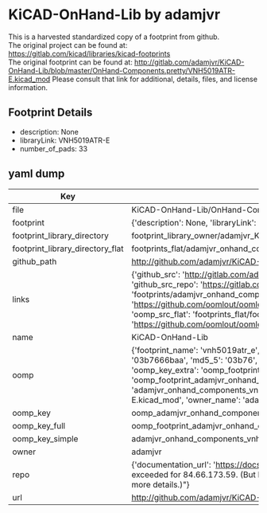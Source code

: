 # KiCAD-OnHand-Lib by adamjvr  
This is a harvested standardized copy of a footprint from github.  
The original project can be found at:  
https://gitlab.com/kicad/libraries/kicad-footprints  
The original footprint can be found at:
http://gitlab.com/adamjvr/KiCAD-OnHand-Lib/blob/master/OnHand-Components.pretty/VNH5019ATR-E.kicad_mod
Please consult that link for additional, details, files, and license information.  
## Footprint Details
* description: None  
* libraryLink: VNH5019ATR-E  
* number_of_pads: 33  
## yaml dump  
| Key | Value |  
| --- | --- |  
| file | KiCAD-OnHand-Lib/OnHand-Components.pretty/VNH5019ATR-E.kicad_mod |  
| footprint | {'description': None, 'libraryLink': 'VNH5019ATR-E', 'number_of_pads': 33} |  
| footprint_library_directory | footprint_library_owner/adamjvr_KiCAD-OnHand-Lib |  
| footprint_library_directory_flat | footprints_flat/adamjvr_onhand_components_vnh5019atr_e/working |  
| github_path | http://github.com/adamjvr/KiCAD-OnHand-Lib/blob/master/OnHand-Components.pretty/VNH5019ATR-E.kicad_mod |  
| links | {'github_src': 'http://gitlab.com/adamjvr/KiCAD-OnHand-Lib/blob/master/OnHand-Components.pretty/VNH5019ATR-E.kicad_mod', 'github_src_repo': 'https://gitlab.com/kicad/libraries/kicad-footprints', 'oomp_bot': 'footprints/adamjvr_onhand_components_vnh5019atr_e/working', 'oomp_bot_github': 'https://github.com/oomlout/oomlout_oomp_footprint_bot/tree/main/footprints/adamjvr_onhand_components_vnh5019atr_e/working', 'oomp_src_flat': 'footprints_flat/footprints_flat/adamjvr_onhand_components_vnh5019atr_e/working', 'oomp_src_flat_github': 'https://github.com/oomlout/oomlout_oomp_footprint_src/tree/main/footprints_flat/adamjvr_onhand_components_vnh5019atr_e/working'} |  
| name | KiCAD-OnHand-Lib |  
| oomp | {'footprint_name': 'vnh5019atr_e', 'library_name': 'onhand_components', 'md5': '03b7666baa23080ef93f790470f300b1', 'md5_10': '03b7666baa', 'md5_5': '03b76', 'md5_6': '03b766', 'oomp_key': 'oomp_adamjvr_onhand_components_vnh5019atr_e', 'oomp_key_extra': 'oomp_footprint_adamjvr_onhand_components_vnh5019atr_e', 'oomp_key_full': 'oomp_footprint_adamjvr_onhand_components_vnh5019atr_e_03b766', 'oomp_key_simple': 'adamjvr_onhand_components_vnh5019atr_e', 'original_filename': 'KiCAD-OnHand-Lib/OnHand-Components.pretty/VNH5019ATR-E.kicad_mod', 'owner_name': 'adamjvr'} |  
| oomp_key | oomp_adamjvr_onhand_components_vnh5019atr_e |  
| oomp_key_full | oomp_footprint_adamjvr_onhand_components_vnh5019atr_e |  
| oomp_key_simple | adamjvr_onhand_components_vnh5019atr_e |  
| owner | adamjvr |  
| repo | {'documentation_url': 'https://docs.github.com/rest/overview/resources-in-the-rest-api#rate-limiting', 'message': "API rate limit exceeded for 84.66.173.59. (But here's the good news: Authenticated requests get a higher rate limit. Check out the documentation for more details.)"} |  
| url | http://github.com/adamjvr/KiCAD-OnHand-Lib |  

